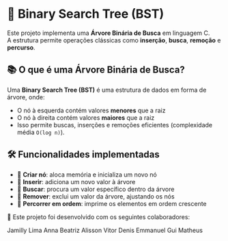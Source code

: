 # 🌳 Binary Search Tree (BST)

Este projeto implementa uma **Árvore Binária de Busca** em linguagem C.  
A estrutura permite operações clássicas como **inserção**, **busca**, **remoção** e **percurso**.

## 📚 O que é uma Árvore Binária de Busca?

Uma **Binary Search Tree (BST)** é uma estrutura de dados em forma de árvore, onde:

- O nó à esquerda contém valores **menores** que a raiz  
- O nó à direita contém valores **maiores** que a raiz  
- Isso permite buscas, inserções e remoções eficientes (complexidade média `O(log n)`).

## 🛠️ Funcionalidades implementadas

- 🔹 **Criar nó**: aloca memória e inicializa um novo nó  
- 🔹 **Inserir**: adiciona um novo valor à árvore  
- 🔹 **Buscar**: procura um valor específico dentro da árvore  
- 🔹 **Remover**: exclui um valor da árvore, ajustando os nós  
- 🔹 **Percorrer em ordem**: imprime os elementos em ordem crescente  

👥 Este projeto foi desenvolvido com os seguintes colaboradores:

Jamilly Lima
Anna Beatriz
Alisson Vitor
Denis
Emmanuel
Gui
Matheus
